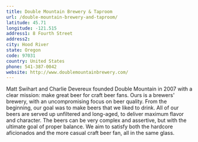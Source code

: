 ```yaml
---
title: Double Mountain Brewery & Taproom
url: /double-mountain-brewery-and-taproom/
latitude: 45.71
longitude: -121.515
address1: 8 Fourth Street
address2: 
city: Hood River
state: Oregon
code: 97031
country: United States
phone: 541-387-0042
website: http://www.doublemountainbrewery.com/
---
```

Matt Swihart and Charlie Devereux founded Double Mountain in 2007 with a clear mission: make great beer for craft beer fans. Ours is a brewers' brewery, with an uncompromising focus on beer quality. From the beginning, our goal was to make beers that we liked to drink. All of our beers are served up unfiltered and long-aged, to deliver maximum flavor and character. The beers can be very complex and assertive, but with the ultimate goal of proper balance. We aim to satisfy both the hardcore aficionados and the more casual craft beer fan, all in the same glass.
